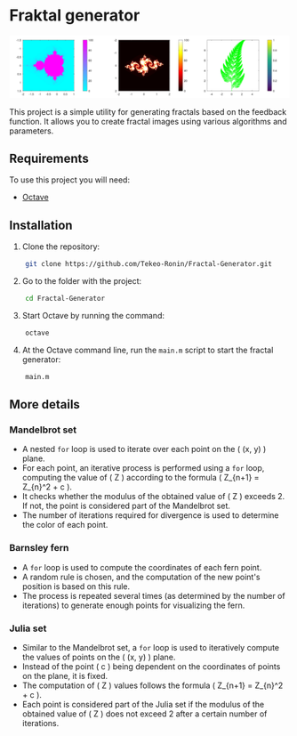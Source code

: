# Fraktal generator

![fractals](/outputFiles/set.jpg)

This project is a simple utility for generating fractals based on the feedback function. It allows you to create fractal images using various algorithms and parameters.

## Requirements

To use this project you will need:

* [Octave](https://octave.org/)

## Installation

1. Clone the repository:

```bash
    git clone https://github.com/Tekeo-Ronin/Fractal-Generator.git
```

2. Go to the folder with the project:

```bash
    cd Fractal-Generator
```

3. Start Octave by running the command:

```bash
    octave
```

4. At the Octave command line, run the `main.m` script to start the fractal generator:

```bash
    main.m
```

## More details

### Mandelbrot set

* A nested `for` loop is used to iterate over each point on the \( (x, y) \) plane.
* For each point, an iterative process is performed using a `for` loop, computing the value of \( Z \) according to the formula \( Z_{n+1} = Z_{n}^2 + c \).
* It checks whether the modulus of the obtained value of \( Z \) exceeds 2. If not, the point is considered part of the Mandelbrot set.
* The number of iterations required for divergence is used to determine the color of each point.

### Barnsley fern

* A `for` loop is used to compute the coordinates of each fern point.
* A random rule is chosen, and the computation of the new point's position is based on this rule.
* The process is repeated several times (as determined by the number of iterations) to generate enough points for visualizing the fern.

### Julia set

* Similar to the Mandelbrot set, a `for` loop is used to iteratively compute the values of points on the \( (x, y) \) plane.
* Instead of the point \( c \) being dependent on the coordinates of points on the plane, it is fixed.
* The computation of \( Z \) values follows the formula \( Z_{n+1} = Z_{n}^2 + c \).
* Each point is considered part of the Julia set if the modulus of the obtained value of \( Z \) does not exceed 2 after a certain number of iterations.